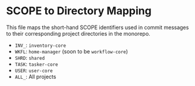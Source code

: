 # SCOPE to Directory Mapping

This file maps the short-hand SCOPE identifiers used in commit messages to their corresponding project directories in the monorepo.

- `INV_`: `inventory-core`
- `WKFL`: `home-manager` (soon to be `workflow-core`)
- `SHRD`: `shared`
- `TASK`: `tasker-core`
- `USER`: `user-core`
- `ALL_`: All projects
